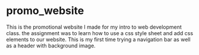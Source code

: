 # promo_website
This is the promotional website I made for my intro to web development class. the assignment was to learn how to use a css style sheet and add css elements to our website. 
This is my first time trying a navigation bar as well as a header with background image. 
